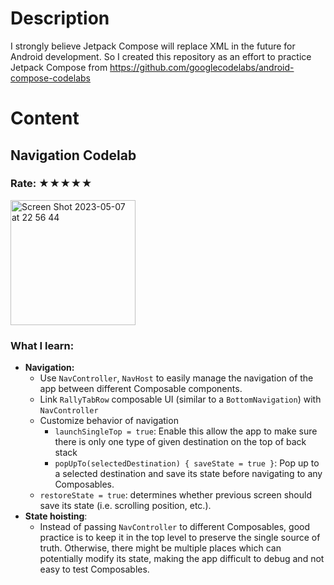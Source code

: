 # Description
I strongly believe Jetpack Compose will replace XML in the future for Android development.
So I created this repository as an effort to practice Jetpack Compose from https://github.com/googlecodelabs/android-compose-codelabs

# Content
## Navigation Codelab
### Rate: ★★★★★
<img width="200" alt="Screen Shot 2023-05-07 at 22 56 44" src="https://user-images.githubusercontent.com/31622343/236681869-9c2fd37d-6d24-4a60-8f52-c38496ac37f4.png">

### What I learn:

- **Navigation:** 
  - Use `NavController`, `NavHost` to easily manage the navigation of the app between different Composable components.
  - Link `RallyTabRow` composable UI (similar to a `BottomNavigation`) with `NavController`
  - Customize behavior of navigation
    - `launchSingleTop = true`: Enable this allow the app to make sure there is only one type of given destination on the top of back stack
    - `popUpTo(selectedDestination) { saveState = true }`: Pop up to a selected destination and save its state before navigating to any Composables.
  - `restoreState = true`: determines whether previous screen should save its state (i.e. scrolling position, etc.).
- **State hoisting**: 
  - Instead of passing `NavController` to different Composables, good practice is to keep it in the top level to preserve the single source of truth. Otherwise, there might be multiple places which can potentially modify its state, making the app difficult to debug and not easy to test Composables.


